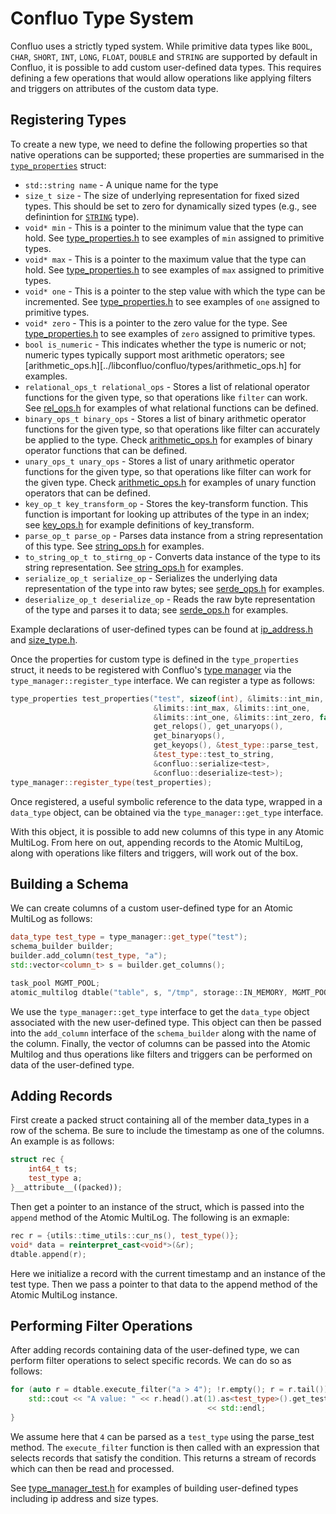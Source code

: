 # Confluo Type System

Confluo uses a strictly typed system. While primitive data types like
`BOOL`, `CHAR`, `SHORT`, `INT`, `LONG`, `FLOAT`, `DOUBLE` and `STRING`
are supported by default in Confluo, it is possible to add custom 
user-defined data types. This requires defining a few operations that would
allow operations like applying filters and triggers on attributes of
the custom data type.

## Registering Types

To create a new type, we need to define the following properties so that
native operations can be supported; these properties are summarised in the
[`type_properties`](../libconfluo/confluo/types/type_properties.h) 
struct:

* `std::string name` - A unique name for the type
* `size_t size` -  The size of underlying representation for fixed sized types. This should be set to zero for 
dynamically sized types (e.g., see definintion for [`STRING`](../libconfluo/confluo/types/type_properties.h) type).
* `void* min` - This is a pointer to the minimum value that the type
can hold. See [type_properties.h](../libconfluo/confluo/types/type_properties.h) 
to see examples of `min` assigned to primitive types.
* `void* max` - This is a pointer to the maximum value that the type
can hold. See [type_properties.h](../libconfluo/confluo/types/type_properties.h) 
to see examples of `max` assigned to primitive types.
* `void* one` - This is a pointer to the step value with which the type
can be incremented. See [type_properties.h](../libconfluo/confluo/types/type_properties.h) 
to see examples of `one` assigned to primitive types.
* `void* zero` - This is a pointer to the zero value for the type. See 
[type_properties.h](../libconfluo/confluo/types/type_properties.h) to see 
examples of `zero` assigned to primitive types.
* `bool is_numeric` - This indicates whether the type is numeric or not; 
numeric types typically support most arithmetic operators; see 
[arithmetic_ops.h][../libconfluo/confluo/types/arithmetic_ops.h] for examples.
* `relational_ops_t relational_ops` - Stores a list of relational operator functions
for the given type, so that operations like `filter` can work. See 
[rel_ops.h](../libconfluo/confluo/types/relational_ops.h) for examples of
what relational functions can be defined.
* `binary_ops_t binary_ops` - Stores a list of binary arithmetic operator functions
for the given type, so that operations like filter can accurately be applied
to the type. Check [arithmetic_ops.h](../libconfluo/confluo/types/arithmetic_ops.h)
for examples of binary operator functions that can be defined.
* `unary_ops_t unary_ops` - Stores a list of unary arithmetic operator functions
for the given type, so that operations like filter can work for the given
type. Check [arithmetic_ops.h](../libconfluo/confluo/types/arithmetic_ops.h) for
examples of unary function operators that can be defined.
* `key_op_t key_transform_op` - Stores the key-transform function. This function 
is important for looking up attributes of the type in an index; see 
[key_ops.h](../libconfluo/confluo/types/key_ops.h) for example
definitions of key_transform.
* `parse_op_t parse_op` - Parses data instance from a string representation of this type. See 
[string_ops.h](../libconfluo/confluo/types/string_ops.h) for examples.
* `to_string_op_t to_stirng_op` - Converts data instance of the type to its string representation. See 
[string_ops.h](../libconfluo/confluo/types/string_ops.h) for examples.
* `serialize_op_t serialize_op` - Serializes the underlying data representation of the type into raw bytes;
see [serde_ops.h](../libconfluo/confluo/types/serde_ops.h) for examples.
* `deserialize_op_t deserialize_op` - Reads the raw byte representation of the type and parses it to data;
see [serde_ops.h](../libconfluo/confluo/types/serde_ops.h) for examples.

Example declarations of user-defined types can be found at
[ip_address.h](../libconfluo/test/types/ip_address.h) and 
[size_type.h](../libconfluo/test/size_type.h).

Once the properties for custom type is defined in the `type_properties` struct, 
it needs to be registered with Confluo's [type manager](../libconfluo/confluo/types/type_manager.h) 
via the `type_manager::register_type` interface. We can register a type as 
follows:
```cpp
type_properties test_properties("test", sizeof(int), &limits::int_min,
                                &limits::int_max, &limits::int_one, 
                                &limits::int_one, &limits::int_zero, false,
                                get_relops(), get_unaryops(), 
                                get_binaryops(),
                                get_keyops(), &test_type::parse_test,
                                &test_type::test_to_string,
                                &confluo::serialize<test>,
                                &confluo::deserialize<test>);
type_manager::register_type(test_properties);
```


Once registered, a useful symbolic
reference to the data type, wrapped in a `data_type` object, can be obtained via
the `type_manager::get_type` interface.

With this object, it is possible to add new columns of this type in any 
Atomic MultiLog. From here on out, appending records to the
Atomic MultiLog, along with operations like filters and triggers, will work out
of the box.

## Building a Schema
We can create columns of a custom user-defined type for an Atomic MultiLog
as follows:
```cpp
data_type test_type = type_manager::get_type("test");
schema_builder builder;
builder.add_column(test_type, "a");
std::vector<column_t> s = builder.get_columns();

task_pool MGMT_POOL;
atomic_multilog dtable("table", s, "/tmp", storage::IN_MEMORY, MGMT_POOL);
```
We use the `type_manager::get_type` interface to get the `data_type` object
associated with the new user-defined type. This object can then be passed
into the `add_column` interface of the `schema_builder` along with the name
of the column. Finally, the vector of columns can be passed into the Atomic
Multilog and thus operations like filters and triggers can be performed on
data of the user-defined type.

## Adding Records
First create a packed struct containing all of the member data_types 
in a row of the schema. Be sure to include the timestamp as one of 
the columns. An example is as follows: 
```cpp
struct rec {
    int64_t ts;
    test_type a;
}__attribute__((packed));
```
Then get a pointer to an instance of the struct, which is passed into the
`append` method of the Atomic MultiLog. The following is an exmaple:
```cpp
rec r = {utils::time_utils::cur_ns(), test_type()};
void* data = reinterpret_cast<void*>(&r);
dtable.append(r);
```
Here we initialize a record with the current timestamp and an instance of
the test type. Then we pass a pointer to that data to the append method
of the Atomic MultiLog instance.

## Performing Filter Operations
After adding records containing data of the user-defined type, we can 
perform filter operations to select specific records. We can do so as 
follows:
```cpp
for (auto r = dtable.execute_filter("a > 4"); !r.empty(); r = r.tail()) {
    std::cout << "A value: " << r.head().at(1).as<test_type>().get_test()
                                            << std::endl;
}
```
We assume here that `4` can be parsed as a `test_type` using the 
parse_test method. The `execute_filter` function is then called with an
expression that selects records that satisfy the condition. This returns
a stream of records which can then be read and processed.

See [type_manager_test.h](../libconfluo/test/types/type_manager_test.h) for
examples of building user-defined types including ip address and size types.

